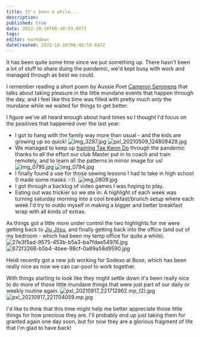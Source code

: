 ```yaml
---
title: It's been a while... 
description: 
published: true
date: 2022-10-18T08:40:59.647Z
tags: 
editor: markdown
dateCreated: 2022-10-18T08:40:59.647Z
---
```


It has been quite some time since we put something up. There hasn't been a lot of stuff to share duing the pandemic, we'd kept busy with work and managed through as best we could. 

I remember reading a short poem by Aussie Poet [Cameron Semmens](https://www.webcameron.com/) that talks about taking pleasure in the little mundane events that happen through the day, and I feel like this time was filled with pretty much *only* the mundane while we waited for things to get better.

I figure we've all heard enough about hard times so I thought I'd focus on the positives that happened over the last year:

* I got to hang with the family way more than usual - and the kids are growing up so quick!
![img_3297.jpg](/blog/img_3297.jpg)
![pxl_20210509_124809428.jpg](/blog/pxl_20210509_124809428.jpg)
* We managed to keep up [training Tae Kwon Do](https://www.koreatkdnatick.com/) through the pandemic thanks to all the effort our club Master put in to coach and train remotely, and to learn all the patterns in mirror image for us!
![img_0795.jpg](/blog/img_0795.jpg)
![img_0794.jpg](/blog/img_0794.jpg)
* I finally found a use for those sewing lessons I had to take in high school (I made some masks :-)).
![img_0809.jpg](/blog/img_0809.jpg)
* I got through a backlog of video games I was hoping to play. 
* Eating out was trickier so we ate in: A highlight of each week was turning saturday morning into a cool breakfast/brunch setup where each week I'd try to outdo myself in making a bigger and better breakfast wrap with all kinds of extras.

As things got a little more under control the two highlights for me were getting back to [Jiu Jitsu](http://www.sonecabjj.com/), and finally getting back into the office (and out of my bedroom - which had been my temp office for quite a while).
![27e3f5ad-9575-453b-b5a3-ba7fdae54976.jpg](/blog/27e3f5ad-9575-453b-b5a3-ba7fdae54976.jpg)
![672f3266-b5b4-4bee-98cf-0a89a58d9590.jpg](/blog/672f3266-b5b4-4bee-98cf-0a89a58d9590.jpg)

Heidi recently got a new job working for Sodexo at Bose, which has been really nice as now we can car-pool to work together. 

With things starting to look like they might settle down it's been really nice to do more of those little mundane things that were just part of our daily or weekly routine again. 
![pxl_20210917_221712962.mp_(2).jpg](/blog/pxl_20210917_221712962.mp_(2).jpg)
![pxl_20210917_221704059.mp.jpg](/blog/pxl_20210917_221704059.mp.jpg)

I'd like to think that this time might help me better appreciate those little things for how precious they are. I'll probably end up just taking them for granted again one day soon, but for now they are a glorious fragment of life that I'm glad to have back!